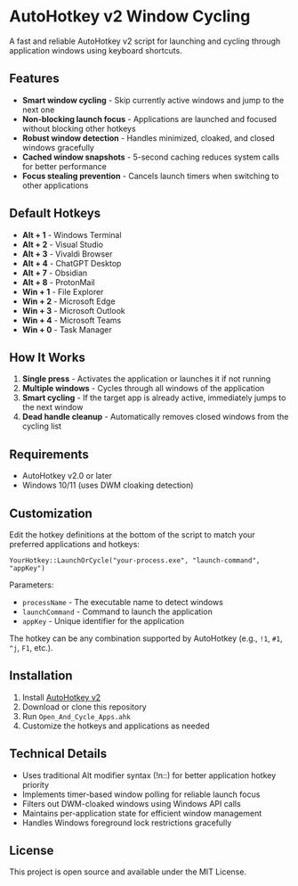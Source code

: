 # AutoHotkey v2 Window Cycling

A fast and reliable AutoHotkey v2 script for launching and cycling through application windows using keyboard shortcuts.

## Features

- **Smart window cycling** - Skip currently active windows and jump to the next one
- **Non-blocking launch focus** - Applications are launched and focused without blocking other hotkeys
- **Robust window detection** - Handles minimized, cloaked, and closed windows gracefully
- **Cached window snapshots** - 5-second caching reduces system calls for better performance
- **Focus stealing prevention** - Cancels launch timers when switching to other applications

## Default Hotkeys

- **Alt + 1** - Windows Terminal
- **Alt + 2** - Visual Studio
- **Alt + 3** - Vivaldi Browser
- **Alt + 4** - ChatGPT Desktop
- **Alt + 7** - Obsidian
- **Alt + 8** - ProtonMail
- **Win + 1** - File Explorer
- **Win + 2** - Microsoft Edge
- **Win + 3** - Microsoft Outlook
- **Win + 4** - Microsoft Teams
- **Win + 0** - Task Manager

## How It Works

1. **Single press** - Activates the application or launches it if not running
2. **Multiple windows** - Cycles through all windows of the application
3. **Smart cycling** - If the target app is already active, immediately jumps to the next window
4. **Dead handle cleanup** - Automatically removes closed windows from the cycling list

## Requirements

- AutoHotkey v2.0 or later
- Windows 10/11 (uses DWM cloaking detection)

## Customization

Edit the hotkey definitions at the bottom of the script to match your preferred applications and hotkeys:

```autohotkey
YourHotkey::LaunchOrCycle("your-process.exe", "launch-command", "appKey")
```

Parameters:
- `processName` - The executable name to detect windows
- `launchCommand` - Command to launch the application  
- `appKey` - Unique identifier for the application

The hotkey can be any combination supported by AutoHotkey (e.g., `!1`, `#1`, `^j`, `F1`, etc.).

## Installation

1. Install [AutoHotkey v2](https://www.autohotkey.com/v2/)
2. Download or clone this repository
3. Run `Open_And_Cycle_Apps.ahk`
4. Customize the hotkeys and applications as needed

## Technical Details

- Uses traditional Alt modifier syntax (!n::) for better application hotkey priority
- Implements timer-based window polling for reliable launch focus
- Filters out DWM-cloaked windows using Windows API calls
- Maintains per-application state for efficient window management
- Handles Windows foreground lock restrictions gracefully

## License

This project is open source and available under the MIT License.